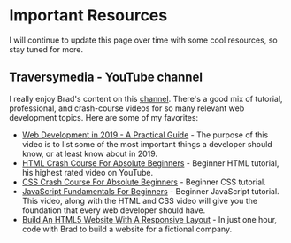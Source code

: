 # Important Resources

I will continue to update this page over time with some cool resources, so stay tuned for more.

## Traversymedia - YouTube channel

I really enjoy Brad's content on this [channel](https://www.youtube.com/traversymedia). There's a good mix of tutorial, professional, and crash-course videos for so many relevant web development topics. Here are some of my favorites:

-  [Web Development in 2019 - A Practical Guide](https://www.youtube.com/watch?v=UnTQVlqmDQ0) - The purpose of this video is to list some of the most important things a developer should know, or at least know about in 2019.
- [HTML Crash Course For Absolute Beginners](https://www.youtube.com/watch?v=UB1O30fR-EE) - Beginner HTML tutorial, his highest rated video on YouTube.
- [CSS Crash Course For Absolute Beginners](https://www.youtube.com/watch?v=yfoY53QXEnI) - Beginner CSS tutorial.
- [JavaScript Fundamentals For Beginners](https://www.youtube.com/watch?v=vEROU2XtPR8) - Beginner JavaScript tutorial. This video, along with the HTML and CSS video will give you the foundation that every web developer should have.
- [Build An HTML5 Website With A Responsive Layout](https://youtu.be/Wm6CUkswsNw) - In just one hour, code with Brad to build a website for a fictional company.